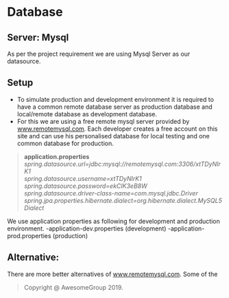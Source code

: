 
# Database
## Server: Mysql
As per the project requirement we are using Mysql Server as our datasource.

## Setup
- To simulate production and development environment it is required to have a common remote database server as production database and local/remote database as development database.
- For this we are using a free remote mysql server provided by www.remotemysql.com. Each developer creates a free account on this site and can use his personalised database for local testing and one common database for production.
>**application.properties**
>*spring.datasource.url=jdbc:mysql://remotemysql.com:3306/xtTDyNlrK1*  
>*spring.datasource.username=xtTDyNlrK1*  
>*spring.datasource.password=ekCIK3eB8W*  
>*spring.datasource.driver-class-name=com.mysql.jdbc.Driver*
>*spring.jpa.properties.hibernate.dialect=org.hibernate.dialect.MySQL5Dialect*

We use application properties as following for development and production environment.
-application-dev.properties (development)
-application-prod.properties (production)

## Alternative:
There are more better alternatives of www.remotemysql.com. Some of the 
> Copyright @ AwesomeGroup 2019.
<!--stackedit_data:
eyJoaXN0b3J5IjpbLTQ0NDUxNjAyMCwxNDExMDc4ODg3LC0xNz
Y2NTQ1NzA0XX0=
-->